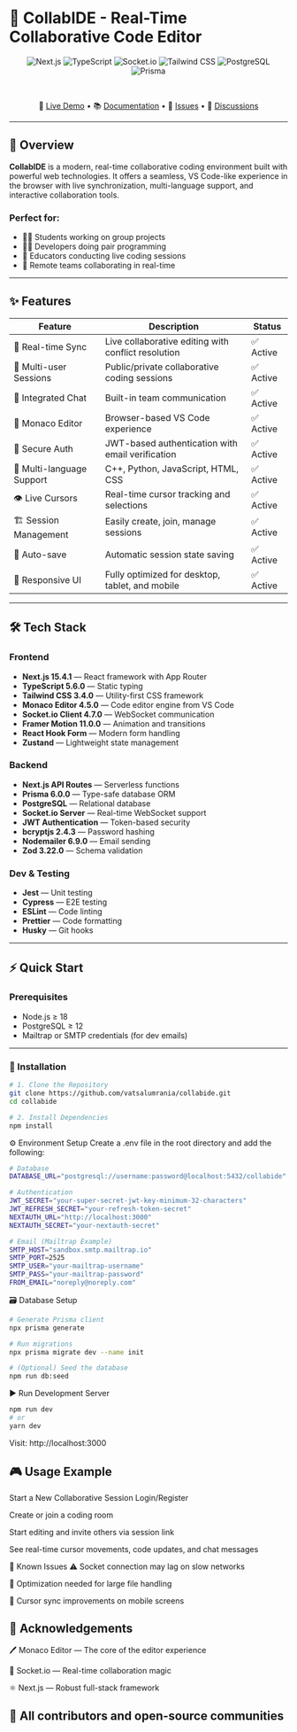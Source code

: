 # 🚀 CollabIDE - Real-Time Collaborative Code Editor

<div align="center">
  
![Next.js](https://img.shields.io/badge/Next.js-15.4.1-black?style=for-the-badge&logo=next.js)
![TypeScript](https://img.shields.io/badge/TypeScript-5.6.0-blue?style=for-the-badge&logo=typescript)
![Socket.io](https://img.shields.io/badge/Socket.io-4.7.0-white?style=for-the-badge&logo=socket.io&logoColor=black)
![Tailwind CSS](https://img.shields.io/badge/Tailwind_CSS-3.4.0-38B2AC?style=for-the-badge&logo=tailwind-css)
![PostgreSQL](https://img.shields.io/badge/PostgreSQL-316192?style=for-the-badge&logo=postgresql&logoColor=white)
![Prisma](https://img.shields.io/badge/Prisma-2D3748?style=for-the-badge&logo=prisma&logoColor=white)

<br/>

🔗 [Live Demo](https://collabide.vercel.app/) • 📚 [Documentation](https://docs.collabide.dev/) • 🐛 [Issues](https://github.com/yourusername/collabide/issues) • 💬 [Discussions](https://github.com/yourusername/collabide/discussions)

</div>

---

## 🎯 Overview

**CollabIDE** is a modern, real-time collaborative coding environment built with powerful web technologies. It offers a seamless, VS Code-like experience in the browser with live synchronization, multi-language support, and interactive collaboration tools.

### Perfect for:
- 👨‍🎓 Students working on group projects  
- 👩‍💻 Developers doing pair programming  
- 🏫 Educators conducting live coding sessions  
- 🚀 Remote teams collaborating in real-time  

---

## ✨ Features

| Feature | Description | Status |
|--------|-------------|--------|
| 🔄 Real-time Sync | Live collaborative editing with conflict resolution | ✅ Active |
| 👥 Multi-user Sessions | Public/private collaborative coding sessions | ✅ Active |
| 💬 Integrated Chat | Built-in team communication | ✅ Active |
| 🎨 Monaco Editor | Browser-based VS Code experience | ✅ Active |
| 🔐 Secure Auth | JWT-based authentication with email verification | ✅ Active |
| 📝 Multi-language Support | C++, Python, JavaScript, HTML, CSS | ✅ Active |
| 👁️ Live Cursors | Real-time cursor tracking and selections | ✅ Active |
| 🏗️ Session Management | Easily create, join, manage sessions | ✅ Active |
| 💾 Auto-save | Automatic session state saving | ✅ Active |
| 📱 Responsive UI | Fully optimized for desktop, tablet, and mobile | ✅ Active |

---

## 🛠️ Tech Stack

### Frontend
- **Next.js 15.4.1** — React framework with App Router
- **TypeScript 5.6.0** — Static typing
- **Tailwind CSS 3.4.0** — Utility-first CSS framework
- **Monaco Editor 4.5.0** — Code editor engine from VS Code
- **Socket.io Client 4.7.0** — WebSocket communication
- **Framer Motion 11.0.0** — Animation and transitions
- **React Hook Form** — Modern form handling
- **Zustand** — Lightweight state management

### Backend
- **Next.js API Routes** — Serverless functions
- **Prisma 6.0.0** — Type-safe database ORM
- **PostgreSQL** — Relational database
- **Socket.io Server** — Real-time WebSocket support
- **JWT Authentication** — Token-based security
- **bcryptjs 2.4.3** — Password hashing
- **Nodemailer 6.9.0** — Email sending
- **Zod 3.22.0** — Schema validation

### Dev & Testing
- **Jest** — Unit testing
- **Cypress** — E2E testing
- **ESLint** — Code linting
- **Prettier** — Code formatting
- **Husky** — Git hooks

---

## ⚡ Quick Start

### Prerequisites
- Node.js ≥ 18
- PostgreSQL ≥ 12
- Mailtrap or SMTP credentials (for dev emails)

---

### 🔧 Installation

```bash
# 1. Clone the Repository
git clone https://github.com/vatsalumrania/collabide.git
cd collabide

# 2. Install Dependencies
npm install
```


⚙️ Environment Setup
Create a .env file in the root directory and add the following:
```bash
# Database
DATABASE_URL="postgresql://username:password@localhost:5432/collabide"

# Authentication
JWT_SECRET="your-super-secret-jwt-key-minimum-32-characters"
JWT_REFRESH_SECRET="your-refresh-token-secret"
NEXTAUTH_URL="http://localhost:3000"
NEXTAUTH_SECRET="your-nextauth-secret"

# Email (Mailtrap Example)
SMTP_HOST="sandbox.smtp.mailtrap.io"
SMTP_PORT=2525
SMTP_USER="your-mailtrap-username"
SMTP_PASS="your-mailtrap-password"
FROM_EMAIL="noreply@noreply.com"
```

🗃️ Database Setup
```bash
# Generate Prisma client
npx prisma generate

# Run migrations
npx prisma migrate dev --name init

# (Optional) Seed the database
npm run db:seed
```
▶️ Run Development Server
```bash
npm run dev
# or
yarn dev
```
Visit: http://localhost:3000


🎮 Usage Example
---
Start a New Collaborative Session
Login/Register

Create or join a coding room

Start editing and invite others via session link

See real-time cursor movements, code updates, and chat messages

🐛 Known Issues
⚠️ Socket connection may lag on slow networks

📁 Optimization needed for large file handling

📱 Cursor sync improvements on mobile screens


🙌 Acknowledgements
---
🖊️ Monaco Editor — The core of the editor experience

🔌 Socket.io — Real-time collaboration magic

⚛️ Next.js — Robust full-stack framework


💖 All contributors and open-source communities
---